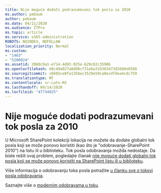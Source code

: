 ```yaml
---
title: Nije moguće dodati podrazumevani tok posla za 2010
ms.author: pebaum
author: pebaum
ms.date: 04/21/2020
ms.audience: ITPro
ms.topic: article
ms.service: o365-administration
ROBOTS: NOINDEX, NOFOLLOW
localization_priority: Normal
ms.custom:
- "1403"
- "5200024"
ms.assetid: 2060c9a1-e714-4d93-925e-629c82c35986
ms.openlocfilehash: ddc49a027a8d98cf31e6a319383d73d2680e6508
ms.sourcegitcommit: c6692ce0fa1358ec3529e59ca0ecdfdea4cdc759
ms.translationtype: MT
ms.contentlocale: sr-Latn-RS
ms.lasthandoff: 09/14/2020
ms.locfileid: "47734025"
---
```

# <a name="cant-add-default-2010-approval-workflow"></a>Nije moguće dodati podrazumevani tok posla za 2010

U Microsoft SharePoint kolekciji lokacija ne možete da dodate globalni tok posla koji se može ponovo koristiti (kao što je "odobravanje-SharePoint 2010") na listu ili u biblioteku. Tok posla odobravanja možda nedostaje. Da biste rešili ovaj problem, pogledajte članak [nije moguće dodati globalni tok posla koji se može ponovo koristiti na SharePoint listu ili u biblioteku](https://support.microsoft.com/help/4467263/sharepoint-designer-2013-shows-empty-wfpub-library).

Više informacija o odobravanju toka posla potražite [u članku sve o tokovi posla odobravanja](https://support.office.com/article/All-about-Approval-workflows-078C5A89-821F-44A9-9530-40BB34F9F742). 
 
Saznajte više o [modernim odobravama u toku](https://flow.microsoft.com/blog/introducing-modern-approvals). 
  